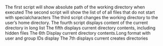 The first script will show absolute path of the working directory when executed
The second script will show the list of of all files that do not start with specialcharacters
The third script changes the working directory to the user’s home directory.
The fourth script displays content of the current directory in long list
The fifth displays current directory contents, including hidden files
The 6th Display current directory contents.Long format with user and group IDs display
The 7th displays current creates directories  
